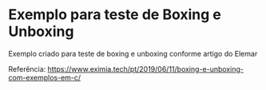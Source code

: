 # Exemplo para teste de Boxing e Unboxing

Exemplo criado para teste de boxing e unboxing conforme artigo do Elemar

Referência: https://www.eximia.tech/pt/2019/06/11/boxing-e-unboxing-com-exemplos-em-c/
